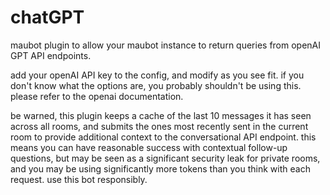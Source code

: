 # chatGPT 

maubot plugin to allow your maubot instance to return queries from openAI GPT API endpoints. 

add your openAI API key to the config, and modify as you see fit. if you don't know what the options are, you
probably shouldn't be using this. please refer to the openai documentation.

be warned, this plugin keeps a cache of the last 10 messages it has seen across all rooms, and submits the ones most
recently sent in the current room to provide additional context to the conversational API endpoint. this means you can
have reasonable success with contextual follow-up questions, but may be seen as a significant security leak for
private rooms, and you may be using significantly more tokens than you think with each request. use this bot responsibly.

